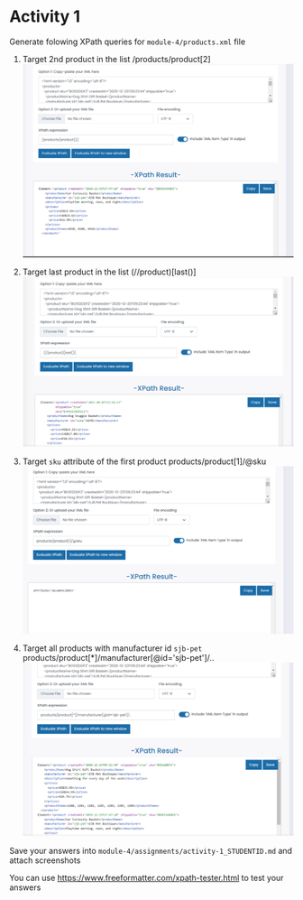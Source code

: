 # Activity 1

Generate folowing XPath queries for `module-4/products.xml` file

1. Target 2nd product in the list
    /products/product[2]
![image info](../assignments/SS1.png)

2. Target last product in the list
    (//product)[last()]
![image info](../assignments/SS2.png)

3. Target `sku` attribute of the first product
    products/product[1]/@sku
![image info](../assignments/SS3.png)

4. Target all products with manufacturer id `sjb-pet`
    products/product[*]/manufacturer[@id='sjb-pet']/..
![image info](../assignments/SS4.png)


Save your answers into `module-4/assignments/activity-1_STUDENTID.md` and attach screenshots

You can use <https://www.freeformatter.com/xpath-tester.html> to test your answers
